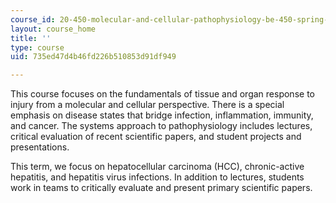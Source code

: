 ```yaml
---
course_id: 20-450-molecular-and-cellular-pathophysiology-be-450-spring-2005
layout: course_home
title: ''
type: course
uid: 735ed47d4b46fd226b510853d91df949

---
```

This course focuses on the fundamentals of tissue and organ response to injury from a molecular and cellular perspective. There is a special emphasis on disease states that bridge infection, inflammation, immunity, and cancer. The systems approach to pathophysiology includes lectures, critical evaluation of recent scientific papers, and student projects and presentations.

This term, we focus on hepatocellular carcinoma (HCC), chronic-active hepatitis, and hepatitis virus infections. In addition to lectures, students work in teams to critically evaluate and present primary scientific papers.
